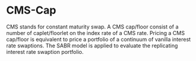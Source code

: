 # CMS-Cap
CMS stands for constant maturity swap. A CMS cap/floor consist of a number of caplet/floorlet on the index rate of a CMS rate. Pricing a CMS cap/floor is equivalent to price a portfolio of a continuum of vanilla interest rate swaptions. The SABR model is applied to evaluate the replicating interest rate swaption portfolio.
